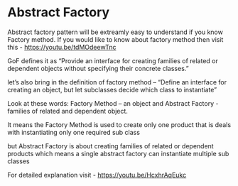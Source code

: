 # Abstract Factory
Abstract factory pattern will be extreamly easy to understand if you know Factory method. If you would like to know about factory method then visit this - https://youtu.be/tdMOdeewTnc

GoF defines it as 
“Provide an interface for creating families of related or dependent objects without specifying their concrete classes.”

let’s also bring in the definition of factory method – 
“Define an interface for creating an object, but let subclasses decide which class to instantiate”

Look at these words:
		Factory Method –   an object and 
		Abstract Factory - families of related and dependent object.

It means the Factory Method is used to create only one product  that is deals with instantiating only one required sub class

but Abstract Factory is about creating families of related or dependent products which means a single abstract factory can instantiate multiple sub classes

For detailed explanation visit - https://youtu.be/HcxhrAqEukc


